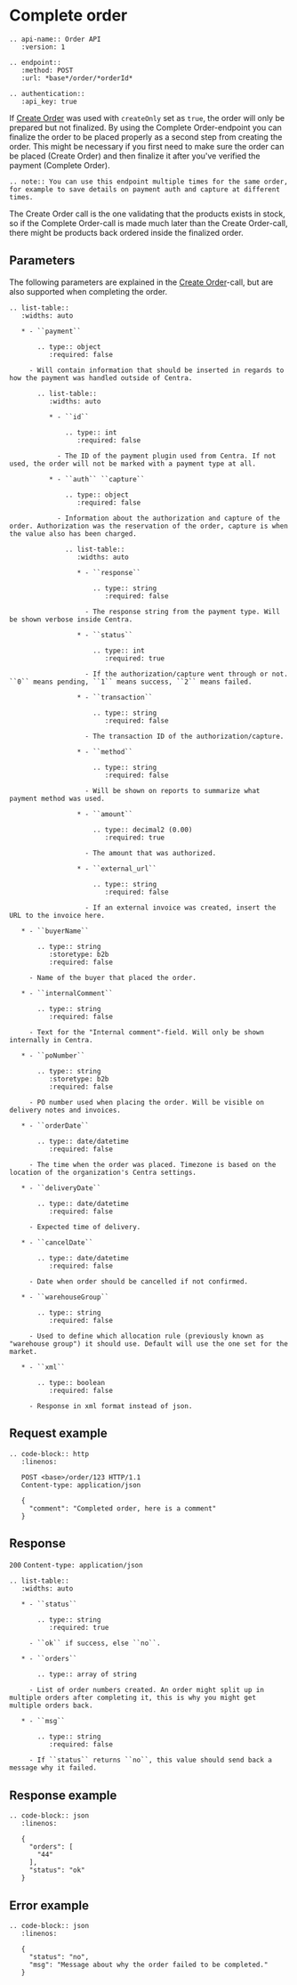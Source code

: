 # Complete order

```eval_rst
.. api-name:: Order API
   :version: 1

.. endpoint::
   :method: POST
   :url: *base*/order/*orderId*

.. authentication::
   :api_key: true
```

If [Create Order](/reference/stable/order-api/create-order) was used with `createOnly` set as `true`, the order will only be prepared but not finalized. By using the Complete Order-endpoint you can finalize the order to be placed properly as a second step from creating the order. This might be necessary if you first need to make sure the order can be placed (Create Order) and then finalize it after you've verified the payment (Complete Order).

```eval_rst
.. note:: You can use this endpoint multiple times for the same order, for example to save details on payment auth and capture at different times.
```

The Create Order call is the one validating that the products exists in stock, so if the Complete Order-call is made much later than the Create Order-call, there might be products back ordered inside the finalized order.

## Parameters

The following parameters are explained in the [Create Order](/reference/stable/order-api/create-order)-call, but are also supported when completing the order.

```eval_rst
.. list-table::
   :widths: auto

   * - ``payment``

       .. type:: object
          :required: false

     - Will contain information that should be inserted in regards to how the payment was handled outside of Centra.

       .. list-table::
          :widths: auto

          * - ``id``

              .. type:: int
                 :required: false

            - The ID of the payment plugin used from Centra. If not used, the order will not be marked with a payment type at all.

          * - ``auth`` ``capture``

              .. type:: object
                 :required: false

            - Information about the authorization and capture of the order. Authorization was the reservation of the order, capture is when the value also has been charged.

              .. list-table::
                 :widths: auto

                 * - ``response``

                     .. type:: string
                        :required: false

                   - The response string from the payment type. Will be shown verbose inside Centra.

                 * - ``status``

                     .. type:: int
                        :required: true

                   - If the authorization/capture went through or not. ``0`` means pending, ``1`` means success, ``2`` means failed.

                 * - ``transaction``

                     .. type:: string
                        :required: false

                   - The transaction ID of the authorization/capture.

                 * - ``method``

                     .. type:: string
                        :required: false

                   - Will be shown on reports to summarize what payment method was used.

                 * - ``amount``

                     .. type:: decimal2 (0.00)
                        :required: true

                   - The amount that was authorized.

                 * - ``external_url``

                     .. type:: string
                        :required: false

                   - If an external invoice was created, insert the URL to the invoice here.

   * - ``buyerName``

       .. type:: string
          :storetype: b2b
          :required: false

     - Name of the buyer that placed the order.

   * - ``internalComment``

       .. type:: string
          :required: false

     - Text for the "Internal comment"-field. Will only be shown internally in Centra.

   * - ``poNumber``

       .. type:: string
          :storetype: b2b
          :required: false

     - PO number used when placing the order. Will be visible on delivery notes and invoices.

   * - ``orderDate``

       .. type:: date/datetime
          :required: false

     - The time when the order was placed. Timezone is based on the location of the organization's Centra settings.

   * - ``deliveryDate``

       .. type:: date/datetime
          :required: false

     - Expected time of delivery.

   * - ``cancelDate``

       .. type:: date/datetime
          :required: false

     - Date when order should be cancelled if not confirmed.

   * - ``warehouseGroup``

       .. type:: string
          :required: false

     - Used to define which allocation rule (previously known as "warehouse group") it should use. Default will use the one set for the market.

   * - ``xml``

       .. type:: boolean
          :required: false

     - Response in xml format instead of json.
```

## Request example

```eval_rst
.. code-block:: http
   :linenos:

   POST <base>/order/123 HTTP/1.1
   Content-type: application/json

   {
     "comment": "Completed order, here is a comment"
   }
```

## Response

`200` `Content-type: application/json`

```eval_rst
.. list-table::
   :widths: auto

   * - ``status``

       .. type:: string
          :required: true

     - ``ok`` if success, else ``no``.

   * - ``orders``

       .. type:: array of string

     - List of order numbers created. An order might split up in multiple orders after completing it, this is why you might get multiple orders back.

   * - ``msg``

       .. type:: string
          :required: false

     - If ``status`` returns ``no``, this value should send back a message why it failed.
```

## Response example

```eval_rst
.. code-block:: json
   :linenos:

   {
     "orders": [
       "44"
     ],
     "status": "ok"
   }
```

## Error example

```eval_rst
.. code-block:: json
   :linenos:

   {
     "status": "no",
     "msg": "Message about why the order failed to be completed."
   }
```
